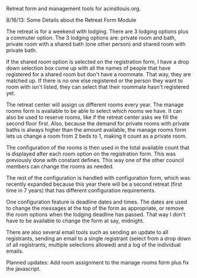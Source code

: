Retreat form and management tools for acinstlouis.org.

8/16/13:
Some Details about the Retreat Form Module

The retreat is for a weekend with lodging.  There are 3 lodging options plus a commuter option.
The 3 lodging options are: private room and bath, private room with a shared bath (one other person) and shared room with private bath.

If the shared room option is selected on the registration form, I have a drop down selection box come up with all the names of people
that have registered for a shared room but don't have a roommate.  That way, they are matched up.  If there is no one else registered
or the person they want to room with isn't listed, they can select that their roommate hasn't registered yet.

The retreat center will assign us different rooms every year.  The manage rooms form is available to be able to select which rooms we have.
It can also be used to reserve rooms, like if the retreat center asks we fill the second floor first.  Also, because the demand for
private rooms with private baths is always higher than the amount available, the manage rooms form lets us change a room from 2 beds to 1,
making it count as a private room.

The configuration of the rooms is then used in the total available count that is displayed after each room option on the registration form.
This was previously done with constant defines.  This way one of the other council members can change the rooms as needed.

The rest of the configuration is handled with configuration form, which was recently expanded because this year there will be a second
retreat (first time in 7 years) that has different configuration requirements.

One configuration feature is deadline dates and times.  The dates are used to change the messages at the top of the form as appropriate,
or remove the room options when the lodging deadline has passed.  That way I don't have to be available to change the form at say, midnight.

There are also several email tools such as sending an update to all registrants, sending an email to a single registrant (select from a drop
down of all registrants, multiple selections allowed) and a log of the individual emails.

Planned updates:  Add room assignment to the manage rooms form plus fix the javascript.